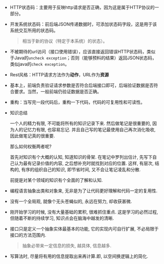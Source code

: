 - HTTP状态码：主要用于反映http请求是否正确，因为这是属于HTTP协议的一部分。

- 开发系统状态码：前后端JSON传递数据时，可添加状态码字段，这是用于该系统交互所用的状态码。

  > 相当于新的协议（特定于本系统）的状态）。

- 不被期待的url访问（接口使用错误），应该直接返回错误HTTP状态码，类似于Java的`uncheck exception`；否则（能够预料的结果）返回JSON状态码，类似java的`check exception`。

- Rest风格：HTTP请求方法作为**动作**，URL作为**资源**

- 基本上，前端负责验证请求参数是否符合后端接口即可，后端验证数据是否符合要求。当然，一般前端仍验证数据是否正确。

- 重构：当写完一段代码后，重构一下代码，代码的可复用性和可读性。

* 知识总结

  一个人的精力有限, 不可能将所有的知识记录下来. 然后做笔记是很重要的, 因为人的记忆力有限, 也容易忘记. 并且自己写的笔记最使用自己再次消化吸收, 因此做笔记真的很重要.

  那么如何权衡两者呢?

  首先对知识有个大概的认知, 知道知识的骨架. 在笔记中罗列出估计, 先写下自己认为最有记录价值的内容, 之后想补充时就找到对应的位置. 这样, 有层次, 结构的, 有序的组织自己的知识, 即节省时间, 又不会让笔记凌乱和分散.

  前提是对某个领域的知识有个全面的了解和认知.

* 编程语言抽象出类和对象来, 无非是为了让代码更好理解和代码一定的复用性.

* 没有一个全局观, 就像个无头苍蝇似的, 永远在努力, 却收获甚微.

* 刚开始学习的时候, 没有大量基础的累积, 很难抓住重点. 这是学习的必然过程, 但随着不断的持续学习, 知识点会在脑海中越发的清晰.

* 接口只是定义一个抽象实体最基本的功能, 它的实现内可自行扩展, 不必局限于接口的方法范围内.

  > 抽象必带来一定信息的损失, 越具体, 信息越多.

* 写算法时, 尽量将有用的信息提取出来再计算.即, 以空间换逻辑上的简化.

